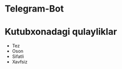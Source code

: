<html>

<h1>Telegram-Bot</h1>

<h1>Kutubxonadagi qulayliklar</h1>

<ul>
    <li>Tez</li>
    <li>Oson</li>
    <li>Sifatli</li>
    <li>Xavfsiz</li>
</ul>



</html>
